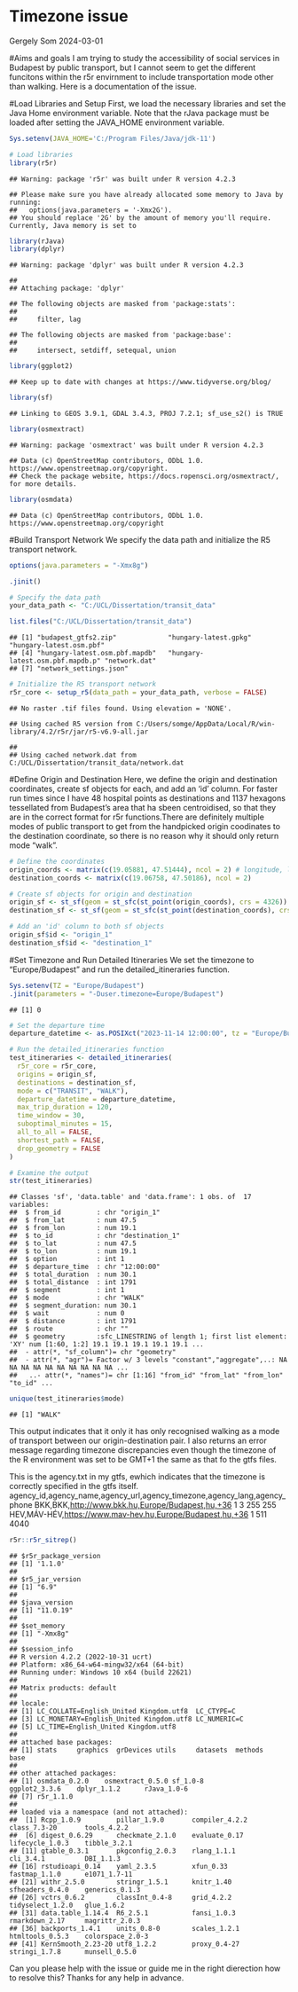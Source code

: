 Timezone issue
================
Gergely Som
2024-03-01

\#Aims and goals I am trying to study the accessibility of social
services in Budapest by public transport, but I cannot seem to get the
different funcitons within the r5r envirnment to include transportation
mode other than walking. Here is a documentation of the issue.

\#Load Libraries and Setup First, we load the necessary libraries and
set the Java Home environment variable. Note that the rJava package must
be loaded after setting the JAVA_HOME environment variable.

``` r
Sys.setenv(JAVA_HOME='C:/Program Files/Java/jdk-11')

# Load libraries
library(r5r)
```

    ## Warning: package 'r5r' was built under R version 4.2.3

    ## Please make sure you have already allocated some memory to Java by running:
    ##   options(java.parameters = '-Xmx2G').
    ## You should replace '2G' by the amount of memory you'll require. Currently, Java memory is set to

``` r
library(rJava)
library(dplyr)
```

    ## Warning: package 'dplyr' was built under R version 4.2.3

    ## 
    ## Attaching package: 'dplyr'

    ## The following objects are masked from 'package:stats':
    ## 
    ##     filter, lag

    ## The following objects are masked from 'package:base':
    ## 
    ##     intersect, setdiff, setequal, union

``` r
library(ggplot2)
```

    ## Keep up to date with changes at https://www.tidyverse.org/blog/

``` r
library(sf)
```

    ## Linking to GEOS 3.9.1, GDAL 3.4.3, PROJ 7.2.1; sf_use_s2() is TRUE

``` r
library(osmextract)
```

    ## Warning: package 'osmextract' was built under R version 4.2.3

    ## Data (c) OpenStreetMap contributors, ODbL 1.0. https://www.openstreetmap.org/copyright.
    ## Check the package website, https://docs.ropensci.org/osmextract/, for more details.

``` r
library(osmdata)
```

    ## Data (c) OpenStreetMap contributors, ODbL 1.0. https://www.openstreetmap.org/copyright

\#Build Transport Network We specify the data path and initialize the R5
transport network.

``` r
options(java.parameters = "-Xmx8g")

.jinit()

# Specify the data path
your_data_path <- "C:/UCL/Dissertation/transit_data"

list.files("C:/UCL/Dissertation/transit_data")
```

    ## [1] "budapest_gtfs2.zip"             "hungary-latest.gpkg"            "hungary-latest.osm.pbf"        
    ## [4] "hungary-latest.osm.pbf.mapdb"   "hungary-latest.osm.pbf.mapdb.p" "network.dat"                   
    ## [7] "network_settings.json"

``` r
# Initialize the R5 transport network
r5r_core <- setup_r5(data_path = your_data_path, verbose = FALSE)
```

    ## No raster .tif files found. Using elevation = 'NONE'.

    ## Using cached R5 version from C:/Users/somge/AppData/Local/R/win-library/4.2/r5r/jar/r5-v6.9-all.jar

    ## 
    ## Using cached network.dat from C:/UCL/Dissertation/transit_data/network.dat

\#Define Origin and Destination Here, we define the origin and
destination coordinates, create sf objects for each, and add an ‘id’
column. For faster run times since I have 48 hospital points as
destinations and 1137 hexagons tessellated from Budapest’s area that ha
sbeen centroidised, so that they are in the correct format for r5r
functions.There are definitely multiple modes of public transport to get
from the handpicked origin coodinates to the destination coordinate, so
there is no reason why it should only return mode “walk”.

``` r
# Define the coordinates
origin_coords <- matrix(c(19.05881, 47.51444), ncol = 2) # longitude, latitude
destination_coords <- matrix(c(19.06758, 47.50186), ncol = 2)

# Create sf objects for origin and destination
origin_sf <- st_sf(geom = st_sfc(st_point(origin_coords), crs = 4326))
destination_sf <- st_sf(geom = st_sfc(st_point(destination_coords), crs = 4326))

# Add an 'id' column to both sf objects
origin_sf$id <- "origin_1"
destination_sf$id <- "destination_1"
```

\#Set Timezone and Run Detailed Itineraries We set the timezone to
“Europe/Budapest” and run the detailed_itineraries function.

``` r
Sys.setenv(TZ = "Europe/Budapest")
.jinit(parameters = "-Duser.timezone=Europe/Budapest")
```

    ## [1] 0

``` r
# Set the departure time
departure_datetime <- as.POSIXct("2023-11-14 12:00:00", tz = "Europe/Budapest", format = "%Y-%m-%d %H:%M:%S")

# Run the detailed_itineraries function
test_itineraries <- detailed_itineraries(
  r5r_core = r5r_core,
  origins = origin_sf,
  destinations = destination_sf,
  mode = c("TRANSIT", "WALK"),
  departure_datetime = departure_datetime,
  max_trip_duration = 120,
  time_window = 30,
  suboptimal_minutes = 15,
  all_to_all = FALSE,
  shortest_path = FALSE,
  drop_geometry = FALSE
)

# Examine the output
str(test_itineraries)
```

    ## Classes 'sf', 'data.table' and 'data.frame': 1 obs. of  17 variables:
    ##  $ from_id         : chr "origin_1"
    ##  $ from_lat        : num 47.5
    ##  $ from_lon        : num 19.1
    ##  $ to_id           : chr "destination_1"
    ##  $ to_lat          : num 47.5
    ##  $ to_lon          : num 19.1
    ##  $ option          : int 1
    ##  $ departure_time  : chr "12:00:00"
    ##  $ total_duration  : num 30.1
    ##  $ total_distance  : int 1791
    ##  $ segment         : int 1
    ##  $ mode            : chr "WALK"
    ##  $ segment_duration: num 30.1
    ##  $ wait            : num 0
    ##  $ distance        : int 1791
    ##  $ route           : chr ""
    ##  $ geometry        :sfc_LINESTRING of length 1; first list element:  'XY' num [1:60, 1:2] 19.1 19.1 19.1 19.1 19.1 ...
    ##  - attr(*, "sf_column")= chr "geometry"
    ##  - attr(*, "agr")= Factor w/ 3 levels "constant","aggregate",..: NA NA NA NA NA NA NA NA NA NA ...
    ##   ..- attr(*, "names")= chr [1:16] "from_id" "from_lat" "from_lon" "to_id" ...

``` r
unique(test_itineraries$mode)
```

    ## [1] "WALK"

This output indicates that it only it has only recognised walking as a
mode of transport between our origin-destination pair. I also returns an
error message regarding timezone discrepancies even though the timezone
of the R environment was set to be GMT+1 the same as that fo the gtfs
files.

This is the agency.txt in my gtfs, ewhich indicates that the timezone is
correctly specified in the gtfs itself.
agency_id,agency_name,agency_url,agency_timezone,agency_lang,agency_phone
BKK,BKK,<http://www.bkk.hu,Europe/Budapest,hu,+36> 1 3 255 255
HEV,MÁV-HÉV,<https://www.mav-hev.hu,Europe/Budapest,hu,+36> 1 511 4040

``` r
r5r::r5r_sitrep()
```

    ## $r5r_package_version
    ## [1] '1.1.0'
    ## 
    ## $r5_jar_version
    ## [1] "6.9"
    ## 
    ## $java_version
    ## [1] "11.0.19"
    ## 
    ## $set_memory
    ## [1] "-Xmx8g"
    ## 
    ## $session_info
    ## R version 4.2.2 (2022-10-31 ucrt)
    ## Platform: x86_64-w64-mingw32/x64 (64-bit)
    ## Running under: Windows 10 x64 (build 22621)
    ## 
    ## Matrix products: default
    ## 
    ## locale:
    ## [1] LC_COLLATE=English_United Kingdom.utf8  LC_CTYPE=C                             
    ## [3] LC_MONETARY=English_United Kingdom.utf8 LC_NUMERIC=C                           
    ## [5] LC_TIME=English_United Kingdom.utf8    
    ## 
    ## attached base packages:
    ## [1] stats     graphics  grDevices utils     datasets  methods   base     
    ## 
    ## other attached packages:
    ## [1] osmdata_0.2.0    osmextract_0.5.0 sf_1.0-8         ggplot2_3.3.6    dplyr_1.1.2      rJava_1.0-6     
    ## [7] r5r_1.1.0       
    ## 
    ## loaded via a namespace (and not attached):
    ##  [1] Rcpp_1.0.9         pillar_1.9.0       compiler_4.2.2     class_7.3-20       tools_4.2.2       
    ##  [6] digest_0.6.29      checkmate_2.1.0    evaluate_0.17      lifecycle_1.0.3    tibble_3.2.1      
    ## [11] gtable_0.3.1       pkgconfig_2.0.3    rlang_1.1.1        cli_3.4.1          DBI_1.1.3         
    ## [16] rstudioapi_0.14    yaml_2.3.5         xfun_0.33          fastmap_1.1.0      e1071_1.7-11      
    ## [21] withr_2.5.0        stringr_1.5.1      knitr_1.40         sfheaders_0.4.0    generics_0.1.3    
    ## [26] vctrs_0.6.2        classInt_0.4-8     grid_4.2.2         tidyselect_1.2.0   glue_1.6.2        
    ## [31] data.table_1.14.4  R6_2.5.1           fansi_1.0.3        rmarkdown_2.17     magrittr_2.0.3    
    ## [36] backports_1.4.1    units_0.8-0        scales_1.2.1       htmltools_0.5.3    colorspace_2.0-3  
    ## [41] KernSmooth_2.23-20 utf8_1.2.2         proxy_0.4-27       stringi_1.7.8      munsell_0.5.0

Can you please help with the issue or guide me in the right dierection
how to resolve this? Thanks for any help in advance.
